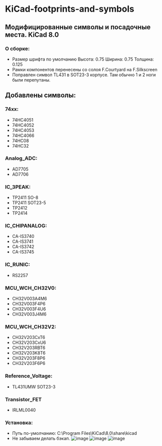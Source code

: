 # KiCad-footprints-and-symbols
## Модифицированные символы и посадочные места. KiCad 8.0
### О сборке:
* Размер шрифта по умолчанию Высота: 0.75  Ширина: 0.75 Толщина: 0.125
* Рамки компонентов перенесены со солоя F.Courtyard на F.Silkscreen
* Поправлен символ TL431 в SOT23-3 корпусе. Там обычно 1 и 2 ноги были перепутаны.
## Добавлены символы:
### 74xx:
* 	74HC4051
*	74HC4052
*	74HC4053
*	74HC4066
*	74HC08	
*	74HC32
### Analog_ADC:
*	AD7705
*	AD7706
### IC_3PEAK:
*	TP2411 SO-8
*	TP2411 SOT23-5
*	TP2412
*	TP2414
### IC_CHIPANALOG:
*	CA-IS3740
*	CA-IS3741
*	CA-IS3742
*	CA-IS3745
### IC_RUNIC:
*	RS2257
### MCU_WCH_CH32V0:
*	CH32V003A4M6
*	CH32V003F4P6
*	CH32V003F4U6
*	CH32V003J4M6
### MCU_WCH_CH32V2:
*	CH32V203CxT6
*	CH32V203CxU6
*	CH32V203RBT6
*	CH32V203K8T6
*	CH32V203F8P6
*	CH32V203F6P6
### Reference_Voltage:
*	TL431UMW SOT23-3
### Transistor_FET
*	IRLML0040
### Установка:
* Путь по-умолчанию: C:\Program Files\KiCad\8.0\share\kicad
* Не забываем делать бэкап.
![image](https://github.com/user-attachments/assets/3dbbe87e-293d-4c1c-8009-19c83fc46764)
![image](https://github.com/user-attachments/assets/0f15db93-5921-4ba7-aa3c-01e86ae62d41)
![image](https://github.com/user-attachments/assets/0ced9155-ac7c-439e-9977-41c242dc331b)



